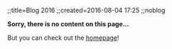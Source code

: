 ;;title=Blog 2016
;;created=2016-08-04 17:25
;;noblog

**Sorry, there is no content on this page...**

But you can check out the [homepage](index.html)!
